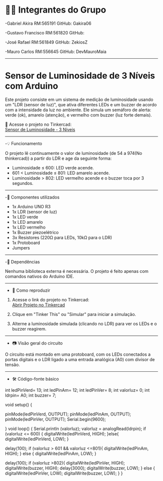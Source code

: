 # 🧑‍💻 Integrantes do Grupo
-Gabriel Akira           RM:565191           GitHub: Gakira06

-Gustavo Francisco       RM:561820           GitHub:

-José Rafael             RM:561849           GitHub: ZekiosZ

-Mauro Carlos            RM:556645           GitHub: DevMauroMaia

---

# Sensor de Luminosidade de 3 Níveis com Arduino

Este projeto consiste em um sistema de medição de luminosidade usando um "LDR (sensor de luz)", que ativa diferentes LEDs e um buzzer de acordo com a intensidade da luz no ambiente. Ele simula um semáforo de alerta: verde (ok), amarelo (atenção), e vermelho com buzzer (luz forte demais).

🔗 Acesse o projeto no Tinkercad:  
[Sensor de Luminosidade - 3 Níveis](https://www.tinkercad.com/things/4Envz2lJSud-sensor-de-luminosidade-3-niveis-?sharecode=Re9cIGe-s3GCfMcCq9KdghMA0Hda6GjprUWEYPvTazk)

---

-💡 Funcionamento

O projeto lê continuamente o valor de luminosidade (de 54 a 974(No thinkercad)) a partir do LDR e age da seguinte forma:

- Luminosidade ≤ 600: LED verde acende.
- 601 < Luminosidade ≤ 801: LED amarelo acende.
- Luminosidade > 802: LED vermelho acende e o buzzer toca por 3 segundos.

---

-🧰 Componentes utilizados

- 1x Arduino UNO R3
- 1x LDR (sensor de luz)
- 1x LED verde
- 1x LED amarelo
- 1x LED vermelho
- 1x Buzzer piezoelétrico
- 3x Resistores (220Ω para LEDs, 10kΩ para o LDR)
- 1x Protoboard
- Jumpers

---

-🧩 Dependências

Nenhuma biblioteca externa é necessária. O projeto é feito apenas com comandos nativos do Arduino IDE.

---

- 🚀 Como reproduzir

1. Acesse o link do projeto no Tinkercad:  
   [Abrir Projeto no Tinkercad](https://www.tinkercad.com/things/4Envz2lJSud-sensor-de-luminosidade-3-niveis-?sharecode=Re9cIGe-s3GCfMcCq9KdghMA0Hda6GjprUWEYPvTazk)

2. Clique em "Tinker This" ou "Simular" para iniciar a simulação.

3. Alterne a luminosidade simulada (clicando no LDR) para ver os LEDs e o buzzer reagirem.

---

- 📷 Visão geral do circuito

O circuito está montado em uma protoboard, com os LEDs conectados a portas digitais e o LDR ligado a uma entrada analógica (A0) com divisor de tensão.

---

- 🛠 Código-fonte básico

int ledPinVerd= 13;
int ledPinAm= 12;
int ledPinVer= 8;
int valorluz= 0;
int ldrpin= A0;
int buzzer= 7;

void setup()
{

pinMode(ledPinVerd, OUTPUT);
pinMode(ledPinAm, OUTPUT);
pinMode(ledPinVer, OUTPUT);
Serial.begin(9600);

}
void loop()
{
Serial.println (valorluz);
valorluz = analogRead(ldrpin);
 if (valorluz <= 600) {
    digitalWrite(ledPinVerd, HIGH);
  }else{
       digitalWrite(ledPinVerd, LOW);
   }

delay(100);
  if (valorluz > 601 && valorluz <=801){
    digitalWrite(ledPinAm, HIGH);
  } else {
    digitalWrite(ledPinAm, LOW);
}

delay(100);
  if (valorluz >802){
    digitalWrite(ledPinVer, HIGH);
    digitalWrite(buzzer, HIGH);
    delay(3000);
    digitalWrite(buzzer, LOW);
  } else {
    digitalWrite(ledPinVer, LOW);
    digitalWrite(buzzer, LOW);
}
}
